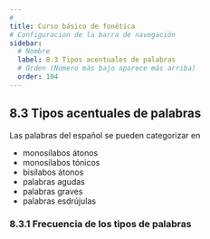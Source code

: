 ```yaml
---
# 
title: Curso básico de fonética
# Configuracion de la barra de navegación
sidebar:
  # Nombre
  label: 8.3 Tipos acentuales de palabras
  # Orden (Número más bajo aparece más arriba)
  order: 104
---
```

## 8.3 Tipos acentuales de palabras

Las palabras del español se pueden categorizar en 

- monosílabos átonos
- monosílabos tónicos
- bisílabos átonos
- palabras agudas
- palabras graves
- palabras esdrújulas

### 8.3.1 Frecuencia de los tipos de palabras


